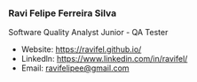 ### Ravi Felipe Ferreira Silva
Software Quality Analyst Junior - QA Tester

-  Website: https://ravifel.github.io/
-  Linkedln: https://www.linkedin.com/in/ravifel/
-  Email: ravifelipee@gmail.com
